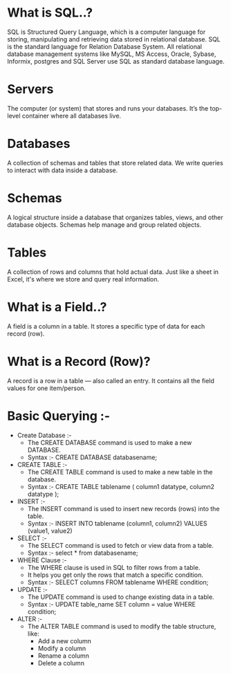 # What is SQL..? 
SQL is Structured Query Language, which is a computer language for storing, manipulating and retrieving data 
stored in relational database. 
SQL is the standard language for Relation Database System. All relational database management systems like 
MySQL, MS Access, Oracle, Sybase, Informix, postgres and SQL Server use SQL as standard database 
language. 
#  Servers
The computer (or system) that stores and runs your databases.
It’s the top-level container where all databases live.
# Databases
A collection of schemas and tables that store related data.
We write queries to interact with data inside a database.
#  Schemas
A logical structure inside a database that organizes tables, views, and other database objects.
Schemas help manage and group related objects.
#  Tables
A collection of rows and columns that hold actual data.
Just like a sheet in Excel, it's where we store and query real information.
# What is a Field..?
A field is a column in a table.
It stores a specific type of data for each record (row).
# What is a Record (Row)?
A record is a row in a table — also called an entry.
It contains all the field values for one item/person.
# Basic Querying :-
- Create Database :-
  - The CREATE DATABASE command is used to make a new DATABASE.
  - Syntax :- CREATE DATABASE databasename;
- CREATE TABLE :-
   - The CREATE TABLE command is used to make a new table in the database.
   - Syntax :- CREATE TABLE tablename ( column1 datatype, column2 datatype );
- INSERT :-
   - The INSERT  command is used to insert new records (rows) into the table.
   - Syntax :- INSERT INTO tablename (column1, column2) VALUES (value1, value2)
- SELECT :-
   - The SELECT command is used to fetch or view data from a table.
   - Syntax :- select * from databasename;
- WHERE Clause :-
   - The WHERE clause is used in SQL to filter rows from a table.
   - It helps you get only the rows that match a specific condition.
   - Syntax :- SELECT columns FROM tablename WHERE condition;
- UPDATE :-
   - The UPDATE command is used to change existing data in a table.
   - Syntax :- UPDATE table_name SET column = value WHERE condition;
- ALTER :-
   - The ALTER TABLE command is used to modify the table structure, like:
       - Add a new column
       - Modify a column
       - Rename a column
       - Delete a column












  

                  

 
